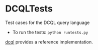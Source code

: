 # DCQLTests
Test cases for the DCQL query language

- To run the tests:
`python runtests.py`

[dcql](dcql.py) provides a reference implementation.